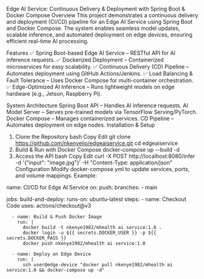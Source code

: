 Edge AI Service: Continuous Delivery & Deployment with Spring Boot & Docker Compose
Overview
This project demonstrates a continuous delivery and deployment (CI/CD) pipeline for an Edge AI Service using Spring Boot and Docker Compose. The system enables seamless model updates, scalable inference, and automated deployment on edge devices, ensuring efficient real-time AI processing.

Features
✅ Spring Boot-based Edge AI Service – RESTful API for AI inference requests.
✅ Dockerized Deployment – Containerized microservices for easy scalability.
✅ Continuous Delivery (CD) Pipeline – Automates deployment using GitHub Actions/Jenkins.
✅ Load Balancing & Fault Tolerance – Uses Docker Compose for multi-container orchestration.
✅ Edge-Optimized AI Inference – Runs lightweight models on edge hardware (e.g., Jetson, Raspberry Pi).

System Architecture
Spring Boot API – Handles AI inference requests.
AI Model Server – Serves pre-trained models via TensorFlow Serving/PyTorch.
Docker Compose – Manages containerized services.
CD Pipeline – Automates deployment on edge nodes.
Installation & Setup
1. Clone the Repository
bash
Copy
Edit
git clone https://github.com/nkenyelio/edgeaiservice.git
cd edgeaiservice
2. Build & Run with Docker Compose
docker-compose up --build -d
3. Access the API
bash
Copy
Edit
curl -X POST http://localhost:8080/infer -d '{"input": "image.jpg"}' -H "Content-Type: application/json"
Configuration
Modify docker-compose.yml to update services, ports, and volume mappings. Example:

name: CI/CD for Edge AI Service
on:
  push:
    branches:
      - main

jobs:
  build-and-deploy:
    runs-on: ubuntu-latest
    steps:
      - name: Checkout Code
        uses: actions/checkout@v3

      - name: Build & Push Docker Image
        run: |
          docker build -t nkenye1982/mhealth ai service:1.0 .
          docker login -u ${{ secrets.DOCKER_USER }} -p ${{ secrets.DOCKER_PASS }}
          docker push nkenye1982/mhealth ai service:1.0

      - name: Deploy on Edge Device
        run: |
          ssh user@edge-device "docker pull nkenye1982/mhealth ai service:1.0 && docker-compose up -d"

